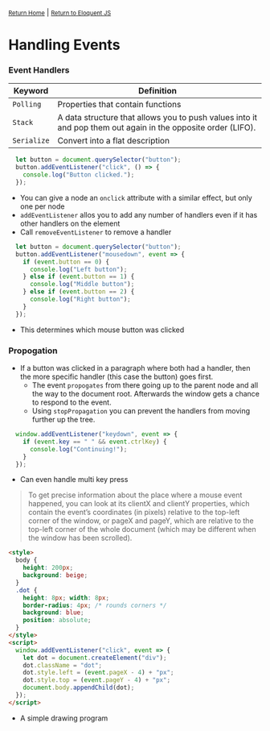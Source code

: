 <small>[Return Home](../../README.md)</small> | <small>[Return to Eloquent JS](index.md)</small>

# Handling Events

### Event Handlers

|Keyword | Definition|
|-------|------------|
|`Polling` | Properties that contain functions
|`Stack` | A data structure that allows you to push values into it and pop them out again in the opposite order (LIFO). 
|`Serialize`| Convert into a flat description

```javascript
  let button = document.querySelector("button");
  button.addEventListener("click", () => {
    console.log("Button clicked.");
  });

```
* You can give a node an `onclick` attribute with a similar effect, but only one per node
* `addEventListener` allos you to add any number of handlers even if it has other handlers on the element
* Call `removeEventListener` to remove a handler

```javascript
  let button = document.querySelector("button");
  button.addEventListener("mousedown", event => {
    if (event.button == 0) {
      console.log("Left button");
    } else if (event.button == 1) {
      console.log("Middle button");
    } else if (event.button == 2) {
      console.log("Right button");
    }
  });
```
* This determines which mouse button was clicked

### Propogation 
* If a button was clicked in a paragraph where both had a handler, then the more specific handler (this case the button) goes first.
  * The event `propogates` from there going up to the parent node and all the way to the document root. Afterwards the window gets a chance to respond to the event. 
  * Using `stopPropagation` you can prevent the handlers from moving further up the tree. 

```javascript
  window.addEventListener("keydown", event => {
    if (event.key == " " && event.ctrlKey) {
      console.log("Continuing!");
    }
  });
```
* Can even handle multi key press

>To get precise information about the place where a mouse event happened, you can look at its clientX and clientY properties, which contain the event’s coordinates (in pixels) relative to the top-left corner of the window, or pageX and pageY, which are relative to the top-left corner of the whole document (which may be different when the window has been scrolled).

```html
<style>
  body {
    height: 200px;
    background: beige;
  }
  .dot {
    height: 8px; width: 8px;
    border-radius: 4px; /* rounds corners */
    background: blue;
    position: absolute;
  }
</style>
<script>
  window.addEventListener("click", event => {
    let dot = document.createElement("div");
    dot.className = "dot";
    dot.style.left = (event.pageX - 4) + "px";
    dot.style.top = (event.pageY - 4) + "px";
    document.body.appendChild(dot);
  });
</script>
```
* A simple drawing program
